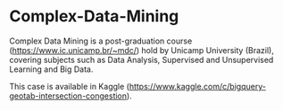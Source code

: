 # Complex-Data-Mining

Complex Data Mining is a post-graduation course (https://www.ic.unicamp.br/~mdc/) hold by Unicamp University (Brazil), covering subjects such as Data Analysis, Supervised and Unsupervised Learning and Big Data.

This case is available in Kaggle (https://www.kaggle.com/c/bigquery-geotab-intersection-congestion).
